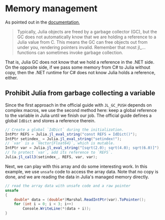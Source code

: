 ﻿# Memory management

As pointed out in the [documentation](https://docs.julialang.org/en/v1/manual/embedding/#Memory-Management), 
>Typically, Julia objects are freed by a garbage collector (GC), but the GC does not automatically know that we are holding a reference to a Julia value from C. This means the GC can free objects out from under you, rendering pointers invalid. Remember that most jl_... functions can sometimes invoke garbage collection.

That is, Julia GC does not know that we hold a reference in the .NET side. 
On the opposite side, if we pass some memory from C# to Julia without copy, then the .NET runtime for C# does not know Julia holds a reference, either. 

## Prohibit Julia from garbage collecting a variable

Since the first approach in the official guide with `JL_GC_PUSH` depends on complex macros, we use the second method here: keep a global reference to the variable in Julia until we finish our job. The official guide defines a global `IdDict` and stores a reference therein. 

```csharp
// Create a global `IdDict` during the initialization.
IntPtr REFS = Julia.jl_eval_string("const REFS = IdDict()");
IntPtr setindex_ = Julia.jl_eval_string("setindex!");
// `var` is a `Vector{Float64}`, which is mutable.
IntPtr var = Julia.jl_eval_string("[sqrt(2.0); sqrt(4.0); sqrt(6.0)]");
// To protect `var`, add its reference to `REFS`.
Julia.jl_call3(setindex_, REFS, var, var);
```
Next, we can play with this array and do some interesting work. In this example, we use `unsafe` code to access the array data. Note that no copy is done, and we are reading the data in Julia's managed memory directly.

```csharp
// read the array data with unsafe code and a raw pointer
unsafe
{
    double* data = (double*)Marshal.ReadIntPtr(var).ToPointer();
    for (int i = 0; i < 3; i++)
        Console.WriteLine(*(data + i));
}
```

